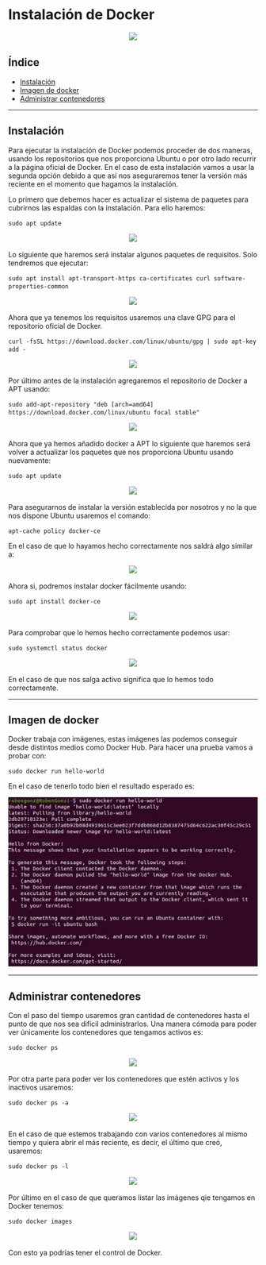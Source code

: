 ﻿# Instalación de Docker

<div align="center">
    <img src="../Imágenes/Instalación de Docker/Portada.png"/>
</div>

## Índice

- [Instalación]()
- [Imagen de docker]()
- [Administrar contenedores]()

---

## Instalación

Para ejecutar la instalación de Docker podemos proceder de dos maneras, usando los repositorios que nos proporciona Ubuntu o por otro lado recurrir a la página oficial de Docker. En el caso de esta instalación vamos a usar la segunda opción debido a que así nos aseguraremos tener la versión más reciente en el momento que hagamos la instalación.

Lo primero que debemos hacer es actualizar el sistema de paquetes para cubrirnos las espaldas con la instalación. Para ello haremos:

```console
sudo apt update
```

<div align="center">
    <img src="../Imágenes/Instalación de Docker/ActualizarPaquetes.png"/>
</div>

Lo siguiente que haremos será instalar algunos paquetes de requisitos. Solo tendremos que ejecutar:

```console
sudo apt install apt-transport-https ca-certificates curl software-properties-common
```

<div align="center">
    <img src="../Imágenes/Instalación de Docker/InstalarRequisitos.png"/>
</div>

Ahora que ya tenemos los requisitos usaremos una clave GPG para el repositorio oficial de Docker.

```console
curl -fsSL https://download.docker.com/linux/ubuntu/gpg | sudo apt-key add -
```

<div align="center">
    <img src="../Imágenes/Instalación de Docker/AccederAlRepositorio.png"/>
</div>

Por último antes de la instalación agregaremos el repositorio de Docker a APT usando:

```console
sudo add-apt-repository "deb [arch=amd64] https://download.docker.com/linux/ubuntu focal stable"
```

<div align="center">
    <img src="../Imágenes/Instalación de Docker/AgregarRepositorio.png"/>
</div>

Ahora que ya hemos añadido docker a APT lo siguiente que haremos será volver a actualizar los paquetes que nos proporciona Ubuntu usando nuevamente:

```console
sudo apt update
```

<div align="center">
    <img src="../Imágenes/Instalación de Docker/ActualizarPaquetes.png"/>
</div>

Para asegurarnos de instalar la versión establecida por nosotros y no la que nos dispone Ubuntu usaremos el comando:

```console
apt-cache policy docker-ce
```

En el caso de que lo hayamos hecho correctamente nos saldrá algo similar a:

<div align="center">
    <img src="../Imágenes/Instalación de Docker/ComprobarVersion.png"/>
</div>

Ahora si, podremos instalar docker fácilmente usando:

```console
sudo apt install docker-ce
```

<div align="center">
    <img src="../Imágenes/Instalación de Docker/InstalarDocker.png"/>
</div>

Para comprobar que lo hemos hecho correctamente podemos usar:

```console
sudo systemctl status docker
```

<div align="center">
    <img src="../Imágenes/Instalación de Docker/ComprobarEstado.png"/>
</div>

En el caso de que nos salga activo significa que lo hemos todo correctamente.

---

## Imagen de docker

Docker trabaja con imágenes, estas imágenes las podemos conseguir desde distintos medios como Docker Hub. Para hacer una prueba vamos a probar con:

```console
sudo docker run hello-world
```

En el caso de tenerlo todo bien el resultado esperado es:

<div align="center">
    <img src="../Imágenes/Instalación de Docker/HelloWorld.png"/>
</div>

---

## Administrar contenedores

Con el paso del tiempo usaremos gran cantidad de contenedores hasta el punto de que nos sea difícil administrarlos. Una manera cómoda para poder ver únicamente los contenedores que tengamos activos es:

```console
sudo docker ps
```

<div align="center">
    <img src="../Imágenes/Instalación de Docker/docker-ps.png"/>
</div>

Por otra parte para poder ver los contenedores que estén activos y los inactivos usaremos:

```console
sudo docker ps -a
```

<div align="center">
    <img src="../Imágenes/Instalación de Docker/docker-ps-a.png"/>
</div>

En el caso de que estemos trabajando con varios contenedores al mismo tiempo y quiera abrir el más reciente, es decir, el último que creó, usaremos:

```console
sudo docker ps -l
```

<div align="center">
    <img src="../Imágenes/Instalación de Docker/docker-ps-l.png"/>
</div>

Por último en el caso de que queramos listar las imágenes qie tengamos en Docker tenemos:

```console
sudo docker images
```

<div align="center">
    <img src="../Imágenes/Instalación de Docker/dockerImages.png"/>
</div>

Con esto ya podrías tener el control de Docker.
